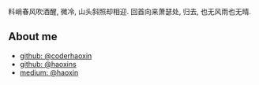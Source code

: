 
料峭春风吹酒醒, 微冷, 山头斜照却相迎. 回首向来萧瑟处, 归去, 也无风雨也无晴.

## About me

* [github: @coderhaoxin](https://github.com/coderhaoxin)
* [github: @haoxins](https://github.com/haoxins)
* [medium: @haoxin](https://medium.com/@haoxin)
